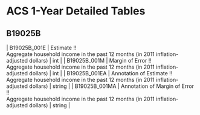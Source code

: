 # ACS 1-Year Detailed Tables

## B19025B

| B19025B_001E | Estimate !!<br>Aggregate household income in the past 12 months (in 2011 inflation-adjusted dollars) | int |
| B19025B_001M | Margin of Error !!<br>Aggregate household income in the past 12 months (in 2011 inflation-adjusted dollars) | int |
| B19025B_001EA | Annotation of Estimate !!<br>Aggregate household income in the past 12 months (in 2011 inflation-adjusted dollars) | string |
| B19025B_001MA | Annotation of Margin of Error !!<br>Aggregate household income in the past 12 months (in 2011 inflation-adjusted dollars) | string |

